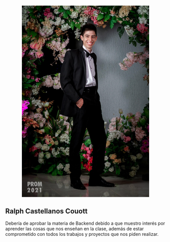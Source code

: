 <p align="center"><a href="https://laravel.com" target="_blank"><img src="FotoRalph.jpg" width="400" alt="Laravel Logo"></a></p>

## Ralph Castellanos Couott

Debería de aprobar la materia de Backend debido a que muestro interés por aprender las cosas que nos enseñan en la clase, además de estar comprometido con todos los trabajos y proyectos que nos piden realizar.